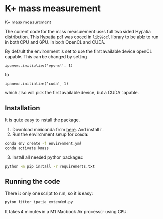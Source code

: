 # K+ mass measurement

K+ mass measurement

The current code for the mass measurement uses full two sided Hypatia
distribution. This Hypatia pdf was coded in `lib99ocl` library to be able to
run in both CPU and GPU, in both OpenCL and CUDA.

By default the environment is set to use the first available device openCL
capable. This can be changed by setting
```
ipanema.initialize('opencl', 1)
```
to 
```
ipanema.initialize('cuda', 1)
```
which also will pick the first available device, but a CUDA capable.



## Installation
It is quite easy to install the package.

1. Download miniconda from [here](https://www.continuum.io/downloads). And 
install it.
2. Run the environment setup for conda:
```bash
conda env create -f environment.yml
conda activate kmass
```
3. Install all needed python packages:
```bash
python -m pip install -r requirements.txt
```


## Running the code
There is only one script to run, so it is easy:
```bash
pyton fitter_ipatia_extended.py
```
It takes 4 minutes in a M1 Macbook Air processor using CPU.



